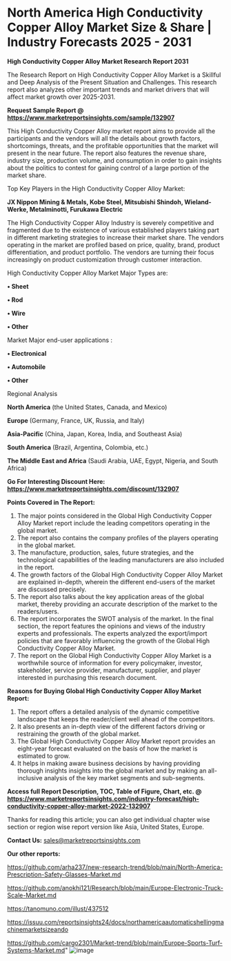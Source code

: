 # North America High Conductivity Copper Alloy Market Size & Share | Industry Forecasts 2025 - 2031

<strong>High Conductivity Copper Alloy Market Research Report 2031</strong>

The Research Report on High Conductivity Copper Alloy Market is a Skillful and Deep Analysis of the Present Situation and Challenges. This research report also analyzes other important trends and market drivers that will affect market growth over 2025-2031.

<strong>Request Sample Report @ <a href=https://www.marketreportsinsights.com/sample/132907>https://www.marketreportsinsights.com/sample/132907</a></strong>

This High Conductivity Copper Alloy market report aims to provide all the participants and the vendors will all the details about growth factors, shortcomings, threats, and the profitable opportunities that the market will present in the near future. The report also features the revenue share, industry size, production volume, and consumption in order to gain insights about the politics to contest for gaining control of a large portion of the market share.

Top Key Players in the High Conductivity Copper Alloy Market:

<strong>JX Nippon Mining & Metals, Kobe Steel, Mitsubishi Shindoh, Wieland-Werke, Metalminotti, Furukawa Electric</strong>

The High Conductivity Copper Alloy Industry is severely competitive and fragmented due to the existence of various established players taking part in different marketing strategies to increase their market share. The vendors operating in the market are profiled based on price, quality, brand, product differentiation, and product portfolio. The vendors are turning their focus increasingly on product customization through customer interaction.

High Conductivity Copper Alloy Market Major Types are:

<strong>• Sheet

• Rod

• Wire

• Other</strong>

Market Major end-user applications :

<strong>• Electronical

• Automobile

• Other</strong>

Regional Analysis

</u><strong><b>North America</b></strong> (the United States, Canada, and Mexico)

<strong><b>Europe </b></strong>(Germany, France, UK, Russia, and Italy)

<strong><b>Asia-Pacific</b></strong> (China, Japan, Korea, India, and Southeast Asia)

<strong><b>South America</b></strong> (Brazil, Argentina, Colombia, etc.)

<strong><b>The Middle East and Africa</b></strong> (Saudi Arabia, UAE, Egypt, Nigeria, and South Africa)

<strong>Go For Interesting Discount Here: <a href=https://www.marketreportsinsights.com/discount/132907>https://www.marketreportsinsights.com/discount/132907</a></strong>

<strong>Points Covered in The Report:</strong>
<ol>
  <li>The major points considered in the Global High Conductivity Copper Alloy Market report include the leading competitors operating in the global market.</li>
  <li>The report also contains the company profiles of the players operating in the global market.</li>
  <li>The manufacture, production, sales, future strategies, and the technological capabilities of the leading manufacturers are also included in the report.</li>
  <li>The growth factors of the Global High Conductivity Copper Alloy Market are explained in-depth, wherein the different end-users of the market are discussed precisely.</li>
  <li>The report also talks about the key application areas of the global market, thereby providing an accurate description of the market to the readers/users.</li>
  <li>The report incorporates the SWOT analysis of the market. In the final section, the report features the opinions and views of the industry experts and professionals. The experts analyzed the export/import policies that are favorably influencing the growth of the Global High Conductivity Copper Alloy Market.</li>
  <li>The report on the Global High Conductivity Copper Alloy Market is a worthwhile source of information for every policymaker, investor, stakeholder, service provider, manufacturer, supplier, and player interested in purchasing this research document.</li>
</ol>
<strong>Reasons for Buying Global High Conductivity Copper Alloy Market Report:</strong>

<ol>
  <li>The report offers a detailed analysis of the dynamic competitive landscape that keeps the reader/client well ahead of the competitors.</li>
  <li>It also presents an in-depth view of the different factors driving or restraining the growth of the global market.</li>
  <li>The Global High Conductivity Copper Alloy Market report provides an eight-year forecast evaluated on the basis of how the market is estimated to grow.</li>
  <li>It helps in making aware business decisions by having providing thorough insights insights into the global market and by making an all-inclusive analysis of the key market segments and sub-segments.</li>
</ol>
<strong>Access full Report Description, TOC, Table of Figure, Chart, etc. @ <a href=https://www.marketreportsinsights.com/industry-forecast/high-conductivity-copper-alloy-market-2022-132907>https://www.marketreportsinsights.com/industry-forecast/high-conductivity-copper-alloy-market-2022-132907</a></strong>


Thanks for reading this article; you can also get individual chapter wise section or region wise report version like Asia, United States, Europe.

<strong>Contact Us:</strong>
sales@marketreportsinsights.com

<strong>Our other reports:</strong>

<a href=https://github.com/arha237/new-research-trend/blob/main/North-America-Prescription-Safety-Glasses-Market.md>https://github.com/arha237/new-research-trend/blob/main/North-America-Prescription-Safety-Glasses-Market.md</a>

<a href=https://github.com/anokhi121/Research/blob/main/Europe-Electronic-Truck-Scale-Market.md>https://github.com/anokhi121/Research/blob/main/Europe-Electronic-Truck-Scale-Market.md</a>

<a href=https://tanomuno.com/illust/437512>https://tanomuno.com/illust/437512</a>

<a href=https://issuu.com/reportsinsights24/docs/northamericaautomaticshellingmachinemarketsizeando>https://issuu.com/reportsinsights24/docs/northamericaautomaticshellingmachinemarketsizeando</a>

<a href=https://github.com/cargo2301/Market-trend/blob/main/Europe-Sports-Turf-Systems-Market.md>https://github.com/cargo2301/Market-trend/blob/main/Europe-Sports-Turf-Systems-Market.md</a>"
![image](https://github.com/user-attachments/assets/10e020a0-98fd-4d38-8728-bcb74b13dec4)
